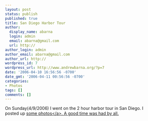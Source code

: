 ```yaml
---
layout: post
status: publish
published: true
title: San Diego Harbor Tour
author:
  display_name: abarna
  login: admin
  email: abarna@gmail.com
  url: http://
author_login: admin
author_email: abarna@gmail.com
author_url: http://
wordpress_id: 7
wordpress_url: http://www.andrewbarna.org/?p=7
date: '2006-04-10 16:56:56 -0700'
date_gmt: '2006-04-11 00:56:56 -0700'
categories:
- Photos
tags: []
comments: []
---
```

<p>On Sunday(4&#47;9&#47;2006) I went on the 2 hour harbor tour in San Diego. I posted up <a href="http:&#47;&#47;andrewbarna.org&#47;wp-gallery2.php?g2_itemId=29">some photos<&#47;a>. A good time was had by all.</p>
